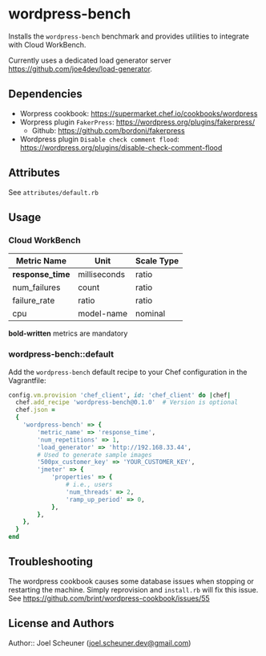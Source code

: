 # wordpress-bench

Installs the `wordpress-bench` benchmark and provides utilities to integrate with Cloud WorkBench.

Currently uses a dedicated load generator server https://github.com/joe4dev/load-generator.

## Dependencies

* Worpress cookbook: https://supermarket.chef.io/cookbooks/wordpress
* Worpress plugin `FakerPress`: https://wordpress.org/plugins/fakerpress/
    * Github: https://github.com/bordoni/fakerpress
* Wordpress plugin `Disable check comment flood`: https://wordpress.org/plugins/disable-check-comment-flood

## Attributes

See `attributes/default.rb`

## Usage

### Cloud WorkBench

| Metric Name                  | Unit              | Scale Type    |
| ---------------------------- | ----------------- | ------------- |
| **response_time**            | milliseconds      | ratio         |
| num_failures                 | count             | ratio         |
| failure_rate                 | ratio             | ratio         |
| cpu                          | model-name        | nominal       |

**bold-written** metrics are mandatory

### wordpress-bench::default

Add the `wordpress-bench` default recipe to your Chef configuration in the Vagrantfile:

```ruby
config.vm.provision 'chef_client', id: 'chef_client' do |chef|
  chef.add_recipe 'wordpress-bench@0.1.0'  # Version is optional
  chef.json =
  {
    'wordpress-bench' => {
        'metric_name' => 'response_time',
        'num_repetitions' => 1,
        'load_generator' => 'http://192.168.33.44',
        # Used to generate sample images
        '500px_customer_key' => 'YOUR_CUSTOMER_KEY',
        'jmeter' => {
            'properties' => {
                # i.e., users
                'num_threads' => 2,
                'ramp_up_period' => 0,
            },
        },
    },
  }
end
```

## Troubleshooting

The wordpress cookbook causes some database issues when stopping or restarting the machine. Simply reprovision and `install.rb` will fix this issue. See https://github.com/brint/wordpress-cookbook/issues/55

## License and Authors

Author:: Joel Scheuner (joel.scheuner.dev@gmail.com)
